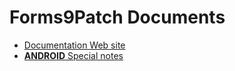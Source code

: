# Forms9Patch Documents

- [Documentation Web site](https://baskren.github.io/Forms9Patch/)
- [**ANDROID** Special notes](https://baskren.github.io/Forms9Patch/notes/Android.html)
